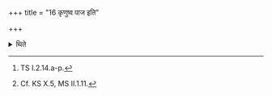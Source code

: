 +++
title = "16 कृणुष्व पाज इति"

+++

<details><summary>थिते</summary>

16. (The Hotr̥) recites the enkindling verses containing words meaning “killing of the demon” beginning with dr̥ṇuṣva pājaḥ[^1] continously following each other (i.e. without repetition).[^2]  

[^1]: TS I.2.14.a-p.  

[^2]: Cf. KS X.5, MS II.1.11. 
</details>
